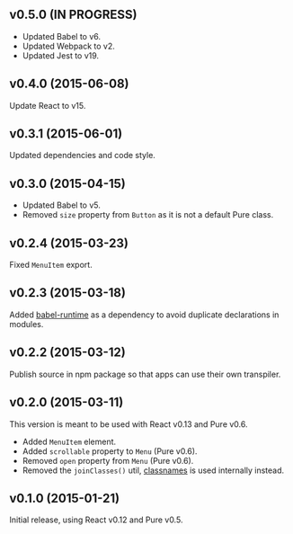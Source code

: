 ## v0.5.0 (IN PROGRESS)

- Updated Babel to v6.
- Updated Webpack to v2.
- Updated Jest to v19.

## v0.4.0 (2015-06-08)

Update React to v15.

## v0.3.1 (2015-06-01)

Updated dependencies and code style.

## v0.3.0 (2015-04-15)

- Updated Babel to v5.
- Removed `size` property from `Button` as it is not a default Pure class.

## v0.2.4 (2015-03-23)

Fixed `MenuItem` export.

## v0.2.3 (2015-03-18)

Added [babel-runtime](https://babeljs.io/docs/usage/runtime/) as a dependency to avoid duplicate declarations in modules.

## v0.2.2 (2015-03-12)

Publish source in npm package so that apps can use their own transpiler.

## v0.2.0 (2015-03-11)

This version is meant to be used with React v0.13 and Pure v0.6.

- Added `MenuItem` element.
- Added `scrollable` property to `Menu` (Pure v0.6).
- Removed `open` property from `Menu` (Pure v0.6).
- Removed the `joinClasses()` util, [classnames](https://www.npmjs.com/package/classnames) is used internally instead.

## v0.1.0 (2015-01-21)

Initial release, using React v0.12 and Pure v0.5.
